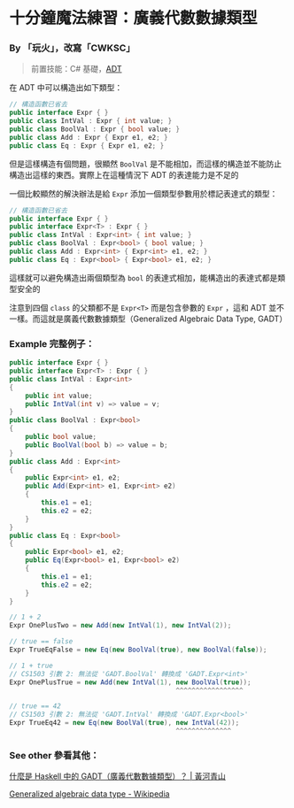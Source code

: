 # 十分鐘魔法練習：廣義代數數據類型

### By 「玩火」，改寫「CWKSC」

> 前置技能：C# 基礎，[ADT](ADT_zh_Hant.md)

在 ADT 中可以構造出如下類型：

```csharp
// 構造函數已省去
public interface Expr { }
public class IntVal : Expr { int value; }
public class BoolVal : Expr { bool value; }
public class Add : Expr { Expr e1, e2; }
public class Eq : Expr { Expr e1, e2; }
```

但是這樣構造有個問題，很顯然 `BoolVal` 是不能相加，而這樣的構造並不能防止構造出這樣的東西。實際上在這種情況下 ADT 的表達能力是不足的

一個比較顯然的解決辦法是給 `Expr` 添加一個類型參數用於標記表達式的類型：

```csharp
// 構造函數已省去
public interface Expr { }
public interface Expr<T> : Expr { }
public class IntVal : Expr<int> { int value; }
public class BoolVal : Expr<bool> { bool value; }
public class Add : Expr<int> { Expr<int> e1, e2; }
public class Eq : Expr<bool> { Expr<bool> e1, e2; }
```

這樣就可以避免構造出兩個類型為 `bool` 的表達式相加，能構造出的表達式都是類型安全的

注意到四個 `class` 的父類都不是 `Expr<T>` 而是包含參數的 `Expr` ，這和 ADT 並不一樣。而這就是廣義代數數據類型（Generalized Algebraic Data Type, GADT）

### Example 完整例子：

```csharp
public interface Expr { }
public interface Expr<T> : Expr { }
public class IntVal : Expr<int>
{
    public int value;
    public IntVal(int v) => value = v;
}
public class BoolVal : Expr<bool>
{
    public bool value;
    public BoolVal(bool b) => value = b;
}
public class Add : Expr<int>
{
    public Expr<int> e1, e2;
    public Add(Expr<int> e1, Expr<int> e2)
    {
        this.e1 = e1;
        this.e2 = e2;
    }
}
public class Eq : Expr<bool>
{
    public Expr<bool> e1, e2;
    public Eq(Expr<bool> e1, Expr<bool> e2)
    {
        this.e1 = e1;
        this.e2 = e2;
    }
}

// 1 + 2
Expr OnePlusTwo = new Add(new IntVal(1), new IntVal(2));

// true == false
Expr TrueEqFalse = new Eq(new BoolVal(true), new BoolVal(false));

// 1 + true
// CS1503 引數 2: 無法從 'GADT.BoolVal' 轉換成 'GADT.Expr<int>'
Expr OnePlusTrue = new Add(new IntVal(1), new BoolVal(true));
                                          ^^^^^^^^^^^^^^^^^

// true == 42
// CS1503 引數 2: 無法從 'GADT.IntVal' 轉換成 'GADT.Expr<bool>'
Expr TrueEq42 = new Eq(new BoolVal(true), new IntVal(42));
                                          ^^^^^^^^^^^^^^
```

### See other 參看其他：

[什麼是 Haskell 中的 GADT（廣義代數數據類型）？ | 黃河青山](https://colliot.org/zh/2017/11/what-is-gadt-in-haskell/)

[Generalized algebraic data type - Wikipedia](https://en.wikipedia.org/wiki/Generalized_algebraic_data_type)